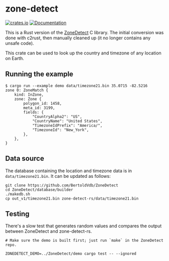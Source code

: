 # zone-detect

[![crates.io](https://img.shields.io/crates/v/zone-detect.svg)](https://crates.io/crates/zone-detect)
[![Documentation](https://docs.rs/zone-detect/badge.svg)](https://docs.rs/zone-detect)

This is a Rust version of the
[ZoneDetect](https://github.com/BertoldVdb/ZoneDetect) C library. The
initial conversion was done with c2rust, then manually cleaned up (it
no longer contains any unsafe code).

This crate can be used to look up the country and timezone of any
location on Earth.

## Running the example

```
$ cargo run --example demo data/timezone21.bin 35.0715 -82.5216
zone 0: ZoneMatch {
    kind: InZone,
    zone: Zone {
        polygon_id: 1458,
        meta_id: 3199,
        fields: {
            "CountryAlpha2": "US",
            "CountryName": "United States",
            "TimezoneIdPrefix": "America/",
            "TimezoneId": "New_York",
        },
    },
}
```

## Data source

The database containing the location and timezone data is in
`data/timezone21.bin`. It can be updated as follows:

```
git clone https://github.com/BertoldVdb/ZoneDetect
cd ZoneDetect/database/builder
./makedb.sh
cp out_v1/timezone21.bin zone-detect-rs/data/timezone21.bin
```
    
## Testing

There's a slow test that generates random values and compares the output
between ZoneDetect and zone-detect-rs.

```
# Make sure the demo is built first; just run `make` in the ZoneDetect repo.

ZONEDETECT_DEMO=../ZoneDetect/demo cargo test -- --ignored
```
